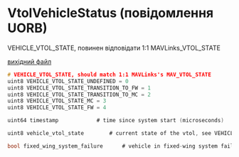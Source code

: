 # VtolVehicleStatus (повідомлення UORB)

VEHICLE_VTOL_STATE, повинен відповідати 1:1 MAVLinks_VTOL_STATE

[вихідний файл](https://github.com/PX4/PX4-Autopilot/blob/release/1.15/msg/VtolVehicleStatus.msg)

```c
# VEHICLE_VTOL_STATE, should match 1:1 MAVLinks's MAV_VTOL_STATE
uint8 VEHICLE_VTOL_STATE_UNDEFINED = 0
uint8 VEHICLE_VTOL_STATE_TRANSITION_TO_FW = 1
uint8 VEHICLE_VTOL_STATE_TRANSITION_TO_MC = 2
uint8 VEHICLE_VTOL_STATE_MC = 3
uint8 VEHICLE_VTOL_STATE_FW = 4

uint64 timestamp            # time since system start (microseconds)

uint8 vehicle_vtol_state        # current state of the vtol, see VEHICLE_VTOL_STATE

bool fixed_wing_system_failure      # vehicle in fixed-wing system failure failsafe mode (after quad-chute)

```
